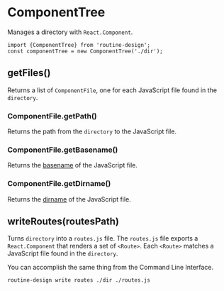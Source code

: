 # ComponentTree

Manages a directory with `React.Component`. 
```
import {ComponentTree} from 'routine-design';
const componentTree = new ComponentTree('./dir');
```

## getFiles()

Returns a list of `ComponentFile`, one for each JavaScript file found in the `directory`. 

### ComponentFile.getPath()

Returns the path from the `directory` to the JavaScript file.

### ComponentFile.getBasename()

Returns the [basename](https://nodejs.org/api/path.html#path_path_basename_path_ext) of the JavaScript file.

### ComponentFile.getDirname()

Returns the [dirname](https://nodejs.org/api/path.html#path_path_dirname_path) of the JavaScript file.

## writeRoutes(routesPath)

Turns `directory` into a `routes.js` file. The `routes.js`  file exports a `React.Component` that renders a set of `<Route>`. Each `<Route>` matches a JavaScript file found in the `directory`.

You can accomplish the same thing from the Command Line Interface. 
```
routine-design write routes ./dir ./routes.js
```




